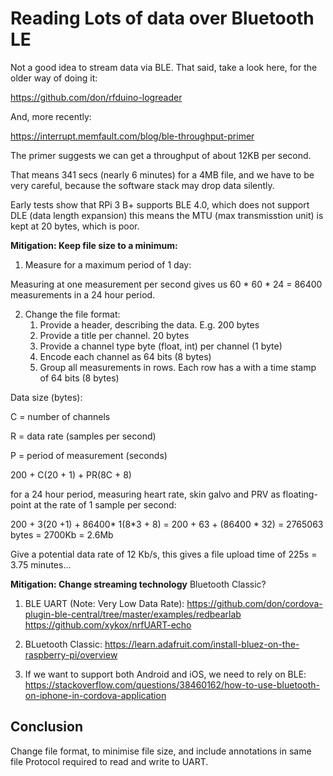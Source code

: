 # Reading Lots of data over Bluetooth LE

Not a good idea to stream data via BLE. That said, take a look here, for the older way of doing it:

https://github.com/don/rfduino-logreader

And, more recently:

https://interrupt.memfault.com/blog/ble-throughput-primer

The primer suggests we can get a throughput of about 12KB per second.

That means 341 secs  (nearly 6 minutes) for a 4MB file, and we have to be very careful, because the software stack may drop data silently.

Early tests show that RPi 3 B+ supports BLE 4.0, which does not support DLE (data length expansion) this means the MTU (max transmisstion unit) is kept at 20 bytes, which is poor.

**Mitigation: Keep file size to a minimum:**

1. Measure for a maximum period of 1 day:

Measuring at one measurement per second gives us 60 * 60 * 24 = 86400 measurements in a 24 hour period.

2. Change the file format:
   1. Provide a header, describing the data. E.g. 200 bytes
   2. Provide a title per channel. 20 bytes
   3. Provide a channel type byte (float, int) per channel (1 byte)
   4. Encode each channel as 64 bits (8 bytes)
   5. Group all measurements in rows. Each row has a with a time stamp of 64 bits (8 bytes)

Data size (bytes):

C = number of channels

R = data rate (samples per second)

P = period of measurement (seconds)

200 + C(20 + 1) + PR(8C + 8) 

for a 24 hour period, measuring heart rate, skin galvo and PRV as floating-point at the rate of 1 sample per second:

200 + 3(20 +1) + 86400* 1(8*3 + 8) = 200 + 63 + (86400 * 32) = 2765063 bytes = 2700Kb = 2.6Mb

Give a potential data rate of 12 Kb/s, this gives a file upload time of 225s = 3.75 minutes...

**Mitigation: Change streaming technology** Bluetooth Classic?


1. BLE UART (Note: Very Low Data Rate): 
   https://github.com/don/cordova-plugin-ble-central/tree/master/examples/redbearlab
   https://github.com/xykox/nrfUART-echo
   
2. BLuetooth Classic:
https://learn.adafruit.com/install-bluez-on-the-raspberry-pi/overview

3. If we want to support both Android and iOS, we need to rely on BLE: https://stackoverflow.com/questions/38460162/how-to-use-bluetooth-on-iphone-in-cordova-application


## Conclusion

Change file format, to minimise file size, and include annotations in same file
Protocol required to read and write to UART.


